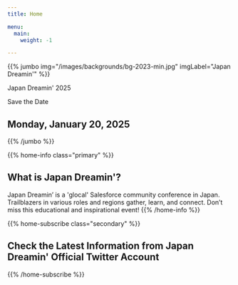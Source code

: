 ```yaml
---
title: Home

menu:
  main:
    weight: -1

---
```


{{% jumbo img="/images/backgrounds/bg-2023-min.jpg" imgLabel="Japan Dreamin'" %}}

Japan Dreamin' 2025

Save the Date

## Monday, January 20, 2025

<!--
<a class="btn primary btn-lg" href="CALL_FOR_SPEAKERS_URL">
    <svg class="icon icon-cfp"><use xlink:href="#cfp"></use></svg>Submit a presentation
</a>
-->

{{% /jumbo %}}


{{% home-info  class="primary" %}}
## What is Japan Dreamin'?

Japan Dreamin’ is a 'glocal' Salesforce community conference in Japan. Trailblazers in various roles and regions gather, learn, and connect. Don’t miss this educational and inspirational event!
{{% /home-info %}}

<!-- ... -->

{{% home-subscribe  class="secondary" %}}

## Check the Latest Information from Japan Dreamin' Official Twitter Account

{{% /home-subscribe %}}
